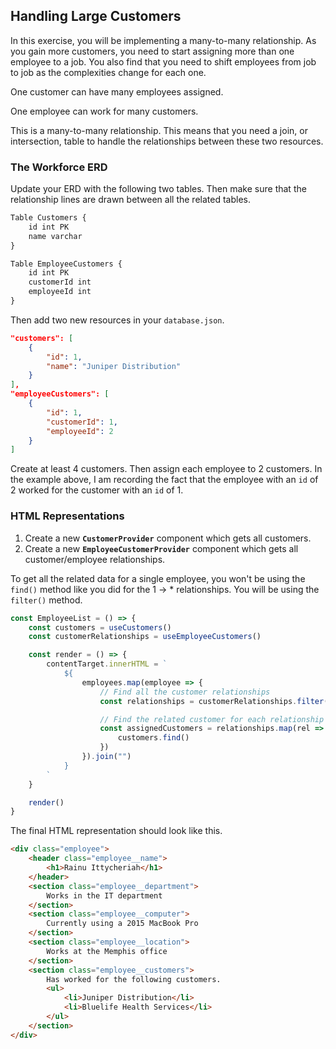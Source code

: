 ## Handling Large Customers

In this exercise, you will be implementing a many-to-many relationship. As you gain more customers, you need to start assigning more than one employee to a job. You also find that you need to shift employees from job to job as the complexities change for each one.

One customer can have many employees assigned.

One employee can work for many customers.

This is a many-to-many relationship. This means that you need a join, or intersection, table to handle the relationships between these two resources.

### The Workforce ERD

Update your ERD with the following two tables. Then make sure that the relationship lines are drawn between all the related tables.

```js
Table Customers {
    id int PK
    name varchar
}

Table EmployeeCustomers {
    id int PK
    customerId int
    employeeId int
}
```

Then add two new resources in your `database.json`.

```json
"customers": [
    {
        "id": 1,
        "name": "Juniper Distribution"
    }
],
"employeeCustomers": [
    {
        "id": 1,
        "customerId": 1,
        "employeeId": 2
    }
]
```

Create at least 4 customers. Then assign each employee to 2 customers. In the example above, I am recording the fact that the employee with an `id` of 2 worked for the customer with an `id` of 1.

### HTML Representations

1. Create a new **`CustomerProvider`** component which gets all customers.
1. Create a new **`EmployeeCustomerProvider`** component which gets all customer/employee relationships.

To get all the related data for a single employee, you won't be using the `find()` method like you did for the 1 -> * relationships. You will be using the `filter()` method.

```js
const EmployeeList = () => {
    const customers = useCustomers()
    const customerRelationships = useEmployeeCustomers()

    const render = () => {
        contentTarget.innerHTML = `
            ${
                employees.map(employee => {
                    // Find all the customer relationships
                    const relationships = customerRelationships.filter()

                    // Find the related customer for each relationship
                    const assignedCustomers = relationships.map(rel => {
                        customers.find()
                    })
                }).join("")
            }
        `
    }

    render()
}
```

The final HTML representation should look like this.

```html
<div class="employee">
    <header class="employee__name">
        <h1>Rainu Ittycheriah</h1>
    </header>
    <section class="employee__department">
        Works in the IT department
    </section>
    <section class="employee__computer">
        Currently using a 2015 MacBook Pro
    </section>
    <section class="employee__location">
        Works at the Memphis office
    </section>
    <section class="employee__customers">
        Has worked for the following customers.
        <ul>
            <li>Juniper Distribution</li>
            <li>Bluelife Health Services</li>
        </ul>
    </section>
</div>
```
